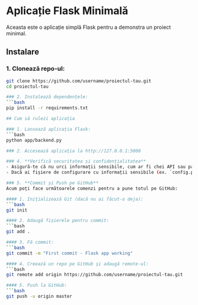 # Aplicație Flask Minimală

Aceasta este o aplicație simplă Flask pentru a demonstra un proiect minimal.

## Instalare

### 1. Clonează repo-ul:
   ```bash
   git clone https://github.com/username/proiectul-tau.git
   cd proiectul-tau

### 2. Instalează dependențele:
   ```bash
   pip install -r requirements.txt

## Cum să rulezi aplicația

### 1. Lansează aplicația Flask:
   ```bash
   python app/backend.py

### 2. Accesează aplicația la http://127.0.0.1:5000

### 4. **Verifică securitatea și confidențialitatea**
- Asigură-te că nu urci informații sensibile, cum ar fi chei API sau parole în fișierele de configurare.
- Dacă ai fișiere de configurare cu informații sensibile (ex. `config.py`), pune-le în `.gitignore` și folosește variabile de mediu pentru a le păstra în siguranță.

### 5. **Commit și Push pe GitHub**
Acum poți face următoarele comenzi pentru a pune totul pe GitHub:

#### 1. Inițializează Git (dacă nu ai făcut-o deja):
   ```bash
   git init

#### 2. Adaugă fișierele pentru commit:
   ```bash
   git add .

#### 3. Fă commit:
   ```bash
   git commit -m "First commit - Flask app working"

#### 4. Creează un repo pe GitHub și adaugă remote-ul:
   ```bash
   git remote add origin https://github.com/username/proiectul-tau.git

#### 5. Push la GitHub:
   ```bash
   git push -u origin master
